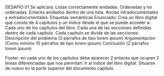 DESAFIO 01
Se aplicará:
Listas correctamente anidadas. Ordenadas y no ordenadas.
Enlaces anidados dentro de una lista.
Anclas intradocumentales y extradocumentales.
Etiquetas semánticas
Enunciado: Crea un libro digital que conste de 4 capítulos y un índice desde el que se puede acceder a:
Cada uno de los capítulos del libro.
Cada una de las secciones definidas dentro de cada capítulo.
Cada capítulo se divide de las secciones:
Descripción del problema (2 párrafos de tipo lorem ipsum)
Argumentación (Como mínimo 10 párrafos de tipo lorem ipsum)
Conclusión (2 párrafos lorem ipsum)

Footer: en cada uno de los capítulos debe aparecer 2 enlaces que ocupen 2 líneas diferenciadas que nos permitan:
Ir al índice del libro digital.
Situarse de nuevo en la parte superior del documento capítulo.
